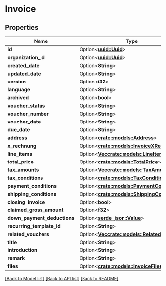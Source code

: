 # Invoice

## Properties

Name | Type | Description | Notes
------------ | ------------- | ------------- | -------------
**id** | Option<[**uuid::Uuid**](uuid::Uuid.md)> |  | [optional]
**organization_id** | Option<[**uuid::Uuid**](uuid::Uuid.md)> |  | [optional]
**created_date** | Option<**String**> |  | [optional]
**updated_date** | Option<**String**> |  | [optional]
**version** | Option<**i32**> |  | [optional]
**language** | Option<**String**> |  | [optional]
**archived** | Option<**bool**> |  | [optional]
**voucher_status** | Option<**String**> |  | [optional]
**voucher_number** | Option<**String**> |  | [optional]
**voucher_date** | Option<**String**> |  | [optional]
**due_date** | Option<**String**> |  | [optional]
**address** | Option<[**crate::models::Address**](Address.md)> |  | [optional]
**x_rechnung** | Option<[**crate::models::InvoiceXRechnung**](Invoice_xRechnung.md)> |  | [optional]
**line_items** | Option<[**Vec<crate::models::LineItem>**](LineItem.md)> |  | [optional]
**total_price** | Option<[**crate::models::TotalPrice**](TotalPrice.md)> |  | [optional]
**tax_amounts** | Option<[**Vec<crate::models::TaxAmount>**](TaxAmount.md)> |  | [optional]
**tax_conditions** | Option<[**crate::models::TaxConditions**](TaxConditions.md)> |  | [optional]
**payment_conditions** | Option<[**crate::models::PaymentConditions**](PaymentConditions.md)> |  | [optional]
**shipping_conditions** | Option<[**crate::models::ShippingConditions**](ShippingConditions.md)> |  | [optional]
**closing_invoice** | Option<**bool**> |  | [optional]
**claimed_gross_amount** | Option<**f32**> |  | [optional]
**down_payment_deductions** | Option<[**serde_json::Value**](.md)> |  | [optional]
**recurring_template_id** | Option<**String**> |  | [optional]
**related_vouchers** | Option<[**Vec<crate::models::RelatedVoucher>**](RelatedVoucher.md)> |  | [optional]
**title** | Option<**String**> |  | [optional]
**introduction** | Option<**String**> |  | [optional]
**remark** | Option<**String**> |  | [optional]
**files** | Option<[**crate::models::InvoiceFiles**](Invoice_files.md)> |  | [optional]

[[Back to Model list]](../README.md#documentation-for-models) [[Back to API list]](../README.md#documentation-for-api-endpoints) [[Back to README]](../README.md)


